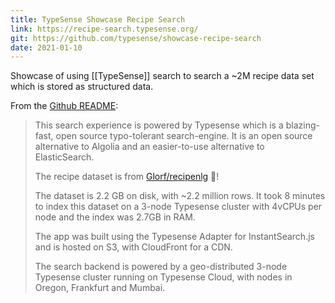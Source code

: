 ```yaml
---
title: TypeSense Showcase Recipe Search
link: https://recipe-search.typesense.org/
git: https://github.com/typesense/showcase-recipe-search
date: 2021-01-10
---
```

Showcase of using [[TypeSense]] search to search a ~2M recipe data set which is stored as structured data.

From the [Github README](https://github.com/typesense/showcase-recipe-search):

> This search experience is powered by Typesense which is a blazing-fast, open source typo-tolerant search-engine. It is an open source alternative to Algolia and an easier-to-use alternative to ElasticSearch.
> 
> The recipe dataset is from [Glorf/recipenlg](https://github.com/glorf/recipenlg) 🙏!
>
> The dataset is 2.2 GB on disk, with ~2.2 million rows. It took 8 minutes to index this dataset on a 3-node Typesense cluster with 4vCPUs per node and the index was 2.7GB in RAM.
>
> The app was built using the Typesense Adapter for InstantSearch.js and is hosted on S3, with CloudFront for a CDN.
>
> The search backend is powered by a geo-distributed 3-node Typesense cluster running on Typesense Cloud, with nodes in Oregon, Frankfurt and Mumbai.